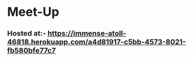 # Meet-Up
### Hosted at:-  https://immense-atoll-46818.herokuapp.com/a4d81917-c5bb-4573-8021-fb580bfe77c7
